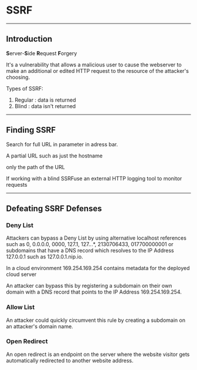 # **SSRF**

---

## **Introduction**

**S**erver-**S**ide **R**equest **F**orgery

It's a vulnerability that allows a malicious user to cause the webserver to make an additional or edited HTTP request to the resource of the attacker's choosing.

Types of SSRF:

1. Regular : data is returned
2. Blind : data isn't returned

---

## **Finding SSRF**

Search for full URL in parameter in adress bar.

A partial URL such as just the hostname

only the path of the URL

If working with a blind SSRFuse an external HTTP logging tool to monitor requests

---

## **Defeating SSRF Defenses**

### **Deny List**

Attackers can bypass a Deny List by using alternative localhost references such as 0, 0.0.0.0, 0000, 127.1, 127.*.*.*, 2130706433, 017700000001 or subdomains that have a DNS record which resolves to the IP Address 127.0.0.1 such as 127.0.0.1.nip.io.

In a cloud environment 169.254.169.254 contains metadata for the deployed cloud server

An attacker can bypass this by registering a subdomain on their own domain with a DNS record that points to the IP Address 169.254.169.254.

### **Allow List**

An attacker could quickly circumvent this rule by creating a subdomain on an attacker's domain name.

### **Open Redirect**

An open redirect is an endpoint on the server where the website visitor gets automatically redirected to another website address.
